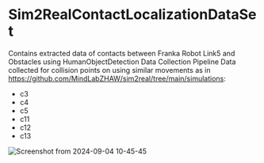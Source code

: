 # Sim2RealContactLocalizationDataSet

Contains extracted data of contacts between Franka Robot Link5 and Obstacles using HumanObjectDetection Data Collection Pipeline
Data collected for collision points on using similar movements as in https://github.com/MindLabZHAW/sim2real/tree/main/simulations:
- c3
- c4
- c5
- c11
- c12
- c13

![Screenshot from 2024-09-04 10-45-45](https://github.com/user-attachments/assets/b7866675-5ef3-4df6-b6c8-08cda050aa6b)
